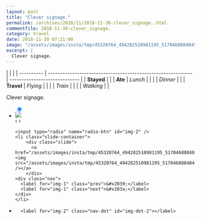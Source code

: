 ```yaml
---
layout: post
title: "Clever signage."
permalink: /archives/2018/11/2018-11-30-clever_signage..html
commentfile: 2018-11-30-clever_signage.
category: travel
date: 2018-11-30 07:21:00
image: "/assets/images/insta/tmp/45320764_494282510981195_5170468084045053952_n_17974904557154056.jpg"
excerpt: |
  Clever signage.
---
```


|            |                                                              |
| ---------- | ------------------------------------------------------------ | ----------------------------- |
| **Stayed** |  |
| **Ate**    | _Lunch_                                                      |          |
|            | _Dinner_                                                     |          |
| **Travel** | _Flying_                                                     |          |
|            | _Train_                                                      |          |
|            | _Walking_                                                    |          |


Clever signage.


<ul class="slides">
    <input type="radio" name="radio-btn" id="img-1" checked="checked" />
    <li class="slide-container">
        <div class="slide">
          <a href="/assets/images/insta/tmp/45987337_320382402023969_1774009492556480512_n_17941234078219291.jpg"><img src="/assets/images/insta/tmp/45987337_320382402023969_1774009492556480512_n_17941234078219291.jpg" /></a>
        </div>
    <div class="nav">
      <label for="img-2" class="prev">&#x2039;</label>
      <label for="img-2" class="next">&#x203a;</label>
    </div>
    </li>
    
    <input type="radio" name="radio-btn" id="img-2" />
    <li class="slide-container">
        <div class="slide">
          <a href="/assets/images/insta/tmp/45320764_494282510981195_5170468084045053952_n_17974904557154056.jpg"><img src="/assets/images/insta/tmp/45320764_494282510981195_5170468084045053952_n_17974904557154056.jpg" /></a>
        </div>
    <div class="nav">
      <label for="img-1" class="prev">&#x2039;</label>
      <label for="img-1" class="next">&#x203a;</label>
    </div>
    </li>
			
<li class="nav-dots">
      <label for="img-1" class="nav-dot" id="img-dot-1"></label>

      <label for="img-2" class="nav-dot" id="img-dot-2"></label>

</li>
</ul>        
             

		